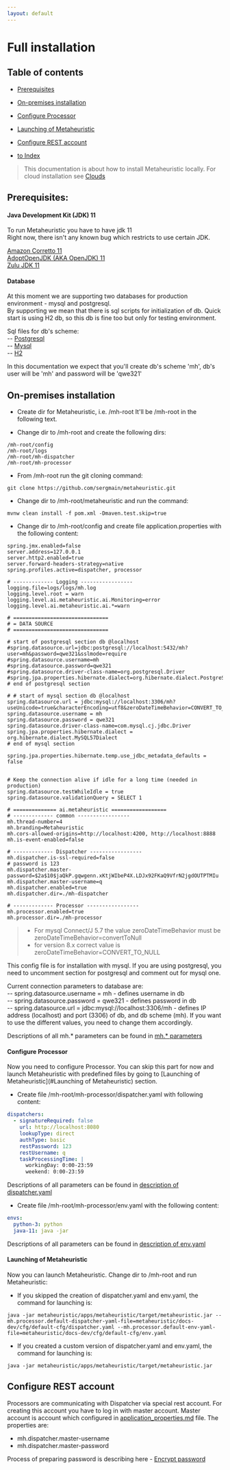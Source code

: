 ```yaml
---
layout: default
---
```


# Full installation

## Table of contents

- [Prerequisites](#prerequisites)
- [On-premises installation](#on-premises-installation)
- [Configure Processor](#configure-processor)
- [Launching of Metaheuristic](#launching-of-metaheuristic)
- [Configure REST account](#configure-rest-account)

- [to Index](/index)


>This documentation is about how to install Metaheuristic locally. For cloud installation see [Clouds](clouds.md) 

## Prerequisites: 
#### Java Development Kit (JDK) 11

To run Metaheuristic you have to have jdk 11  
Right now, there isn't any known bug which restricts to use certain JDK.

[Amazon Corretto 11](https://docs.aws.amazon.com/corretto/latest/corretto-11-ug/downloads-list.html)  
[AdoptOpenJDK (AKA OpenJDK) 11](https://adoptopenjdk.net/?variant=openjdk11&jvmVariant=hotspot)  
[Zulu JDK 11](https://www.azul.com/downloads/zulu-community/?&version=java-11-lts)  

#### Database
At this moment we are supporting two databases for production environment - mysql and postgresql.    
By supporting we mean that there is sql scripts for initialization of db. 
Quick start is using H2 db, so this db is fine too but only for testing environment.
 
Sql files for db's scheme:   
 -- [Postgresql](https://github.com/sergmain/metaheuristic/blob/master/sql/schema-postgresql.sql)   
 -- [Mysql](https://github.com/sergmain/metaheuristic/blob/master/sql/schema-mysql.sql)   
 -- [H2](https://github.com/sergmain/metaheuristic/blob/master/apps/metaheuristic/src/main/resources/schema-h2.sql)   

In this documentation we expect that you'll create db's scheme 'mh', db's user will be 'mh' and password will be 'qwe321'

## On-premises installation

- Create dir for Metaheuristic, i.e. /mh-root 
It'll be /mh-root in the following text. 

- Change dir to /mh-root and create the following dirs:
   
```text
/mh-root/config
/mh-root/logs
/mh-root/mh-dispatcher
/mh-root/mh-processor
```

- From /mh-root run the git cloning command:   
```text
git clone https://github.com/sergmain/metaheuristic.git
```

- Change dir to /mh-root/metaheuristic and run the command:   
```text
mvnw clean install -f pom.xml -Dmaven.test.skip=true
```

- Change dir to /mh-root/config and create file application.properties with the following content:   

```properties
spring.jmx.enabled=false
server.address=127.0.0.1
server.http2.enabled=true
server.forward-headers-strategy=native
spring.profiles.active=dispatcher, processor

# ------------- Logging -----------------
logging.file=logs/logs/mh.log
logging.level.root = warn
logging.level.ai.metaheuristic.ai.Monitoring=error
logging.level.ai.metaheuristic.ai.*=warn

# ===============================
# = DATA SOURCE
# ===============================

# start of postgresql section db @localhost
#spring.datasource.url=jdbc:postgresql://localhost:5432/mh?user=mh&password=qwe321&sslmode=require
#spring.datasource.username=mh
#spring.datasource.password=qwe321
#spring.datasource.driver-class-name=org.postgresql.Driver
#spring.jpa.properties.hibernate.dialect=org.hibernate.dialect.PostgreSQL95Dialect
# end of postgresql section

# # start of mysql section db @localhost
spring.datasource.url = jdbc:mysql://localhost:3306/mh?useUnicode=true&characterEncoding=utf8&zeroDateTimeBehavior=CONVERT_TO_NULL&autoReconnect=true&failOverReadOnly=false&maxReconnects=10&useJDBCCompliantTimezoneShift=true&useLegacyDatetimeCode=false&serverTimezone=America/Los_Angeles&sslMode=DISABLED&allowPublicKeyRetrieval=true
spring.datasource.username = mh
spring.datasource.password = qwe321
spring.datasource.driver-class-name=com.mysql.cj.jdbc.Driver
spring.jpa.properties.hibernate.dialect = org.hibernate.dialect.MySQL57Dialect
# end of mysql section

spring.jpa.properties.hibernate.temp.use_jdbc_metadata_defaults = false


# Keep the connection alive if idle for a long time (needed in production)
spring.datasource.testWhileIdle = true
spring.datasource.validationQuery = SELECT 1

# ============== ai.metaheuristic ==================
# ------------- common -----------------
mh.thread-number=4
mh.branding=Metaheuristic
mh.cors-allowed-origins=http://localhost:4200, http://localhost:8888
mh.is-event-enabled=false

# ------------- Dispatcher -----------------
mh.dispatcher.is-ssl-required=false
# password is 123
mh.dispatcher.master-password=$2a$10$jaQkP.gqwgenn.xKtjWIbeP4X.LDJx92FKaQ9VfrN2jgdOUTPTMIu
mh.dispatcher.master-username=q
mh.dispatcher.enabled=true
mh.dispatcher.dir=./mh-dispatcher

# ------------- Processor -----------------
mh.processor.enabled=true
mh.processor.dir=./mh-processor
```

> - For mysql Connect/J 5.7 the value zeroDateTimeBehavior must be zeroDateTimeBehavior=convertToNull
> - for version 8.x correct value is zeroDateTimeBehavior=CONVERT_TO_NULL

This config file is for installation with mysql. 
If you are using postgresql, you need to uncomment section for postgresql and comment out for mysql one.

Current connection parameters to database are:   
    -- spring.datasource.username = mh  - defines username in db   
    -- spring.datasource.password = qwe321 - defines password in db   
    -- spring.datasource.url = jdbc:mysql://localhost:3306/mh - defines IP address (localhost) and port (3306) of db,
        and db scheme (mh). If you want to use the different values, you need to change them accordingly.   

Descriptions of all mh.* parameters can be found in [mh.* parameters](description-of-mh-application-properties) 

#### Configure Processor

Now you need to configure Processor. You can skip this part for now and launch 
Metaheuristic with predefined files by going to [Launching of Metaheuristic](#Launching of Metaheuristic) section.

- Create file /mh-root/mh-processor/dispatcher.yaml with following content:
   
```yaml
dispatchers:   
  - signatureRequired: false   
    url: http://localhost:8080   
    lookupType: direct   
    authType: basic   
    restPassword: 123   
    restUsername: q   
    taskProcessingTime: |   
      workingDay: 0:00-23:59   
      weekend: 0:00-23:59   
```
Descriptions of all parameters can be found in [description of dispatcher.yaml](/p/description-of-dispatcher-yaml) 


- Create file /mh-root/mh-processor/env.yaml with the following content:
   
```yaml
envs:
  python-3: python
  java-11: java -jar
```
Descriptions of all parameters can be found in [description of env.yaml](description-of-env-yaml) 


#### Launching of Metaheuristic

Now you can launch Metaheuristic. Change dir to /mh-root and run Metaheuristic:

- If you skipped the creation of dispatcher.yaml and env.yaml, the command for launching is:
```text
java -jar metaheuristic/apps/metaheuristic/target/metaheuristic.jar --mh.processor.default-dispatcher-yaml-file=metaheuristic/docs-dev/cfg/default-cfg/dispatcher.yaml --mh.processor.default-env-yaml-file=metaheuristic/docs-dev/cfg/default-cfg/env.yaml 
```

- If you created a custom version of dispatcher.yaml and env.yaml, the command for launching is:
```text
java -jar metaheuristic/apps/metaheuristic/target/metaheuristic.jar 
```

## Configure REST account
Processors are communicating with Dispatcher via special rest account. 
For creating this account you have to log in with master account. 
Master account is account which configured in [application_properties.md]() file. 
The properties are:
- mh.dispatcher.master-username
- mh.dispatcher.master-password

Process of preparing password is describing here - [Encrypt password](/p/encrypt-password)

   


